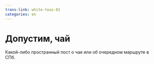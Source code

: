 ```yaml
---
trans-link: white-teas-01
categories: en
---
```


# Допустим, чай

Какой-либо пространный пост о чае или об очередном маршруте в СПб.
